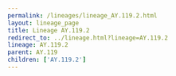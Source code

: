 ```yaml
---
permalink: /lineages/lineage_AY.119.2.html
layout: lineage_page
title: Lineage AY.119.2
redirect_to: ../lineage.html?lineage=AY.119.2
lineage: AY.119.2
parent: AY.119
children: ['AY.119.2']
---
```

